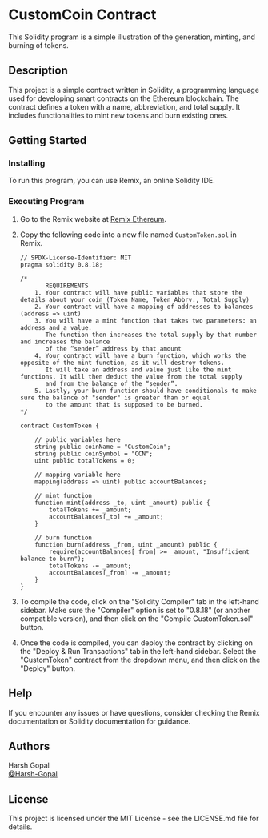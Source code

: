 # CustomCoin Contract

This Solidity program is a simple illustration of the generation, minting, and burning of tokens.

## Description

This project is a simple contract written in Solidity, a programming language used for developing smart contracts on the Ethereum blockchain. The contract defines a token with a name, abbreviation, and total supply. It includes functionalities to mint new tokens and burn existing ones.

## Getting Started

### Installing

To run this program, you can use Remix, an online Solidity IDE.

### Executing Program

1. Go to the Remix website at [Remix Ethereum](https://remix.ethereum.org/).

2. Copy the following code into a new file named `CustomToken.sol` in Remix.

    ```solidity
    // SPDX-License-Identifier: MIT
    pragma solidity 0.8.18;

    /*
           REQUIREMENTS
        1. Your contract will have public variables that store the details about your coin (Token Name, Token Abbrv., Total Supply)
        2. Your contract will have a mapping of addresses to balances (address => uint)
        3. You will have a mint function that takes two parameters: an address and a value. 
           The function then increases the total supply by that number and increases the balance 
           of the “sender” address by that amount
        4. Your contract will have a burn function, which works the opposite of the mint function, as it will destroy tokens. 
           It will take an address and value just like the mint functions. It will then deduct the value from the total supply 
           and from the balance of the “sender”.
        5. Lastly, your burn function should have conditionals to make sure the balance of "sender" is greater than or equal 
           to the amount that is supposed to be burned.
    */

    contract CustomToken {

        // public variables here
        string public coinName = "CustomCoin";
        string public coinSymbol = "CCN";
        uint public totalTokens = 0;

        // mapping variable here
        mapping(address => uint) public accountBalances;

        // mint function
        function mint(address _to, uint _amount) public {
            totalTokens += _amount;
            accountBalances[_to] += _amount;
        }

        // burn function
        function burn(address _from, uint _amount) public {
            require(accountBalances[_from] >= _amount, "Insufficient balance to burn");
            totalTokens -= _amount;
            accountBalances[_from] -= _amount;
        }
    }
    ```

3. To compile the code, click on the "Solidity Compiler" tab in the left-hand sidebar. Make sure the "Compiler" option is set to "0.8.18" (or another compatible version), and then click on the "Compile CustomToken.sol" button.

4. Once the code is compiled, you can deploy the contract by clicking on the "Deploy & Run Transactions" tab in the left-hand sidebar. Select the "CustomToken" contract from the dropdown menu, and then click on the "Deploy" button.

## Help

If you encounter any issues or have questions, consider checking the Remix documentation or Solidity documentation for guidance.

## Authors

Harsh Gopal  
[@Harsh-Gopal](https://twitter.com/HarshGopalHG)

## License

This project is licensed under the MIT License - see the LICENSE.md file for details.
